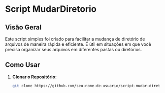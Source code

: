# Script MudarDiretorio

## Visão Geral

Este script simples foi criado para facilitar a mudança de diretório de arquivos de maneira rápida e eficiente. É útil em situações em que você precisa organizar seus arquivos em diferentes pastas ou diretórios.

## Como Usar

1. **Clonar o Repositório:**
   ```bash
   git clone https://github.com/seu-nome-de-usuario/script-mudar-diretorio.git
